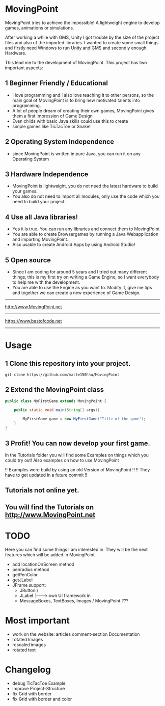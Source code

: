# MovingPoint

MovingPoint tries to achieve the impossible! A lightweight engine to develop
games, animations or simulations.

After working a while with GMS, Unity I got trouble by the size of
the project files and also of the imported libraries. I wanted to
create some small things and firstly need Windows to run Unity and
GMS and secondly enough Hardware.

This lead me to the development of MovingPoint. This project has
two important aspects:

## 1 Beginner Friendly / Educational
+ I love programming and I also love teaching it to other
  persons, so the main goal of MovingPoint is to bring new
  motivated talents into programming.
+ A lot of people dream of creating their own games, MovingPoint
  gives them a first impression of Game Design
+ Even childs with basic Java skills could use this to create
+ simple games like TicTacToe or Snake!

## 2 Operating System Independence
+ since MovingPoint is written in pure Java, you can run it
  on any Operating System

## 3 Hardware Independence
+ MovingPoint is lightweight, you do not need the latest 
  hardware to build your games.
+ You also do not need to import all modules, only use the
  code which you need to build your project.

## 4 Use all Java libraries!
+ Yes it is true. You can run any libraries and connect them
  to MovingPoint
+ You are able to create Browsergames by running a Java Webapplication
  and importing MovingPoint.
+ Also usable to create Android Apps by using Android Studio!

## 5 Open source
+ Since I am coding for around 5 years and I tried out many different things,
  this is my first try on writing a Game Engine, so I want everybody to
  help me with the development.
+ You are able to use the Engine as you want to. Modify it, give me tips
  and together we can create a new experience of Game Design.


__________________________
http://www.MovingPoint.net
__________________________
https://www.bestofcode.net
__________________________

# Usage

## 1 Clone this repository into your project.

```
git clone https://github.com/maste150hhu/MovingPoint
```

## 2 Extend the MovingPoint class

```java
public class MyFirstGame extends MovingPoint {

	public static void main(String[] args){

		MyFirstGame game = new MyFirstGame("Title of the game");
	}
}

```

## 3 Profit! You can now develop your first game.

In the Tutorials folder you will find some Examples on things
which you could try out! Also examples on how to use MovingPoint

!! Examples were build by using an old Version of MovingPoint !!
!!        They have to get updated in a future commit         !!

## Tutorials not online yet.
## You will find the Tutorials on http://www.MovingPoint.net

# TODO
Here you can find some things I am interested in. They will be the next
features which will be added in MovingPoint

+ add locationOnScreen method
+ penradius method
+ getPenColor
+ getJLabel
+ JFrame support:
	* JButton			   \
	* JLabel			    |---> own UI framework in
	* MessageBoxes, TextBoxes, Images  /      MovingPoint ???

# Most important
+ work on the website:
  articles
  comment-section
  Documentation
+ rotated Images
+ rescaled images
+ rotated text



# Changelog
* debug TicTacToe Example
* improve Project-Structure
* fix Grid with border 
* fix Grid with border and color
